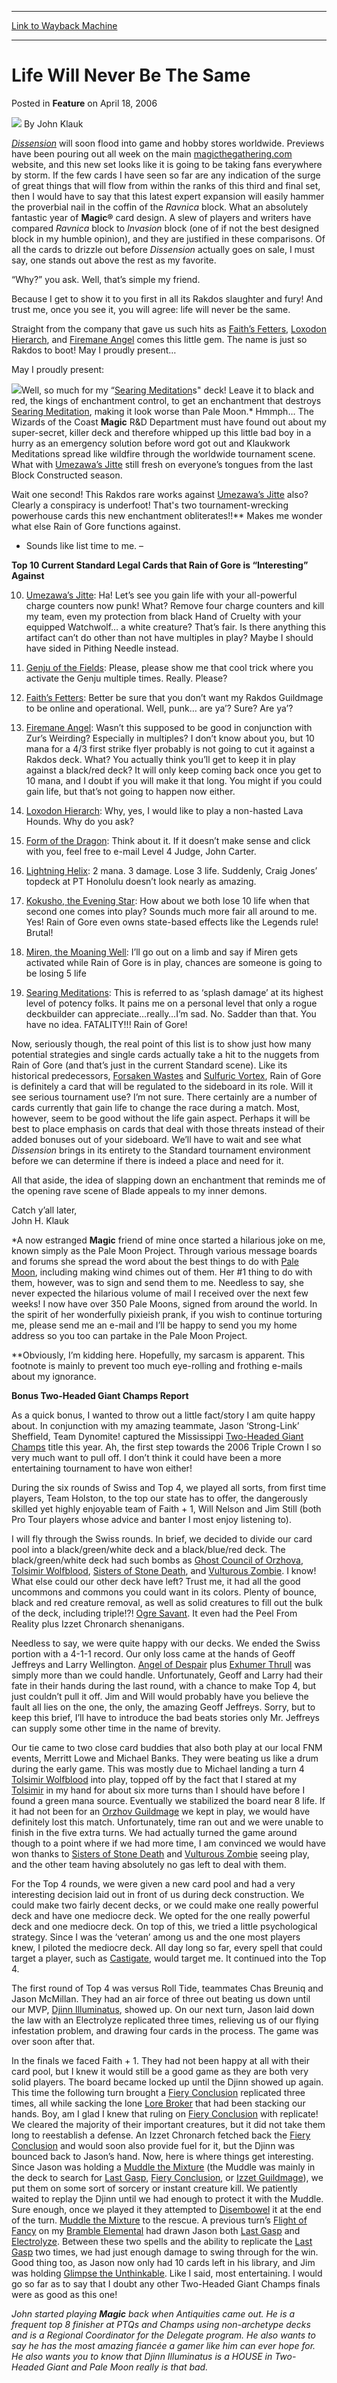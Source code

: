 
---
[Link to Wayback Machine](https://web.archive.org/web/20211021002057/https://magic.wizards.com/en/articles/archive/feature/life-will-never-be-same-2006-04-18)

[_metadata_:wayback_url]:- "https://magic.wizards.com/en/articles/archive/feature/life-will-never-be-same-2006-04-18"
[_metadata_:wayback_raw_url]:- "https://web.archive.org/web/20211021002057id_/https://magic.wizards.com/en/articles/archive/feature/life-will-never-be-same-2006-04-18"
[_metadata_:wayback_capture_timestamp]:- "2021-10-21 00:20:57+00:00"
[_metadata_:description]:- "Dissension will soon flood into game and hobby stores worldwide. Previews have been pouring out all week on the main magicthegathering.com website, and this new set looks like it is going to be taking fans everywhere by storm. If the few cards I have seen so far are any indication of the surge of great things that will flow from within the ranks of this third and final set,"
[_metadata_:generator]:- "Drupal 7 (http://drupal.org)"
[_metadata_:publish_date]:- "2006-04-18"
---


Life Will Never Be The Same
===========================



 Posted in **Feature**
 on April 18, 2006 






![](https://media.magic.wizards.com/styles/auth_small/public/generic-avatar-150_334.png)
By John Klauk











[*Dissension*](http://www.wizards.com/default.asp?x=magic/dissension/home) will soon flood into game and hobby stores worldwide. Previews have been pouring out all week on the main [magicthegathering.com](http://www.wizards.com/magic/welcome.asp?cmp=ILC-MTGCOMURL) website, and this new set looks like it is going to be taking fans everywhere by storm. If the few cards I have seen so far are any indication of the surge of great things that will flow from within the ranks of this third and final set, then I would have to say that this latest expert expansion will easily hammer the proverbial nail in the coffin of the *Ravnica* block. What an absolutely fantastic year of **Magic®** card design. A slew of players and writers have compared *Ravnica* block to *Invasion* block (one of if not the best designed block in my humble opinion), and they are justified in these comparisons. Of all the cards to drizzle out before *Dissension* actually goes on sale, I must say, one stands out above the rest as my favorite.

“Why?” you ask. Well, that’s simple my friend.

Because I get to show it to you first in all its Rakdos slaughter and fury! And trust me, once you see it, you will agree: life will never be the same.

Straight from the company that gave us such hits as [Faith’s Fetters](https://gatherer.wizards.com/Pages/Card/Details.aspx?name=Faith%E2%80%99s+Fetters), [Loxodon Hierarch](https://gatherer.wizards.com/Pages/Card/Details.aspx?name=Loxodon+Hierarch), and [Firemane Angel](https://gatherer.wizards.com/Pages/Card/Details.aspx?name=Firemane+Angel) comes this little gem. The name is just so Rakdos to boot! May I proudly present…

May I proudly present:

![](https://media.magic.wizards.com/image_legacy_migration/mpr/images/RainofGore.jpg)Well, so much for my “[Searing Meditation](https://gatherer.wizards.com/Pages/Card/Details.aspx?name=Searing+Meditation)s" deck! Leave it to black and red, the kings of enchantment control, to get an enchantment that destroys [Searing Meditation](https://gatherer.wizards.com/Pages/Card/Details.aspx?name=Searing+Meditation), making it look worse than Pale Moon.\* Hmmph… The Wizards of the Coast **Magic** R&D Department must have found out about my super-secret, killer deck and therefore whipped up this little bad boy in a hurry as an emergency solution before word got out and Klaukwork Meditations spread like wildfire through the worldwide tournament scene. What with [Umezawa’s Jitte](https://gatherer.wizards.com/Pages/Card/Details.aspx?name=Umezawa%E2%80%99s+Jitte) still fresh on everyone’s tongues from the last Block Constructed season.

Wait one second! This Rakdos rare works against [Umezawa’s Jitte](https://gatherer.wizards.com/Pages/Card/Details.aspx?name=Umezawa%E2%80%99s+Jitte) also? Clearly a conspiracy is underfoot! That's two tournament-wrecking powerhouse cards this new enchantment obliterates!!\*\* Makes me wonder what else Rain of Gore functions against.

- Sounds like list time to me. –

**Top 10 Current Standard Legal Cards that Rain of Gore is “Interesting” Against**

10. [Umezawa’s Jitte](https://gatherer.wizards.com/Pages/Card/Details.aspx?name=Umezawa%E2%80%99s+Jitte): Ha! Let’s see you gain life with your all-powerful charge counters now punk! What? Remove four charge counters and kill my team, even my protection from black Hand of Cruelty with your equipped Watchwolf… a white creature? That’s fair. Is there anything this artifact can’t do other than not have multiples in play? Maybe I should have sided in Pithing Needle instead.

9. [Genju of the Fields](https://gatherer.wizards.com/Pages/Card/Details.aspx?name=Genju+of+the+Fields): Please, please show me that cool trick where you activate the Genju multiple times. Really. Please?

8. [Faith’s Fetters](https://gatherer.wizards.com/Pages/Card/Details.aspx?name=Faith%E2%80%99s+Fetters): Better be sure that you don’t want my Rakdos Guildmage to be online and operational. Well, punk… are ya’? Sure? Are ya’?

7. [Firemane Angel](https://gatherer.wizards.com/Pages/Card/Details.aspx?name=Firemane+Angel): Wasn’t this supposed to be good in conjunction with Zur’s Weirding? Especially in multiples? I don’t know about you, but 10 mana for a 4/3 first strike flyer probably is not going to cut it against a Rakdos deck. What? You actually think you’ll get to keep it in play against a black/red deck? It will only keep coming back once you get to 10 mana, and I doubt if you will make it that long. You might if you could gain life, but that’s not going to happen now either.

6. [Loxodon Hierarch](https://gatherer.wizards.com/Pages/Card/Details.aspx?name=Loxodon+Hierarch): Why, yes, I would like to play a non-hasted Lava Hounds. Why do you ask?

5. [Form of the Dragon](https://gatherer.wizards.com/Pages/Card/Details.aspx?name=Form+of+the+Dragon): Think about it. If it doesn’t make sense and click with you, feel free to e-mail Level 4 Judge, John Carter.

4. [Lightning Helix](https://gatherer.wizards.com/Pages/Card/Details.aspx?name=Lightning+Helix): 2 mana. 3 damage. Lose 3 life. Suddenly, Craig Jones’ topdeck at PT Honolulu doesn’t look nearly as amazing.

3. [Kokusho, the Evening Star](https://gatherer.wizards.com/Pages/Card/Details.aspx?name=Kokusho%2C+the+Evening+Star): How about we both lose 10 life when that second one comes into play? Sounds much more fair all around to me. Yes! Rain of Gore even owns state-based effects like the Legends rule! Brutal!

2. [Miren, the Moaning Well](https://gatherer.wizards.com/Pages/Card/Details.aspx?name=Miren%2C+the+Moaning+Well): I’ll go out on a limb and say if Miren gets activated while Rain of Gore is in play, chances are someone is going to be losing 5 life

1. [Searing Meditations](https://gatherer.wizards.com/Pages/Card/Details.aspx?name=Searing+Meditations): This is referred to as ‘splash damage’ at its highest level of potency folks. It pains me on a personal level that only a rogue deckbuilder can appreciate…really…I’m sad. No. Sadder than that. You have no idea. FATALITY!!! Rain of Gore!

Now, seriously though, the real point of this list is to show just how many potential strategies and single cards actually take a hit to the nuggets from Rain of Gore (and that’s just in the current Standard scene). Like its historical predecessors, [Forsaken Wastes](https://gatherer.wizards.com/Pages/Card/Details.aspx?name=Forsaken+Wastes) and [Sulfuric Vortex](https://gatherer.wizards.com/Pages/Card/Details.aspx?name=Sulfuric+Vortex), Rain of Gore is definitely a card that will be regulated to the sideboard in its role. Will it see serious tournament use? I’m not sure. There certainly are a number of cards currently that gain life to change the race during a match. Most, however, seem to be good without the life gain aspect. Perhaps it will be best to place emphasis on cards that deal with those threats instead of their added bonuses out of your sideboard. We’ll have to wait and see what *Dissension* brings in its entirety to the Standard tournament environment before we can determine if there is indeed a place and need for it.

All that aside, the idea of slapping down an enchantment that reminds me of the opening rave scene of Blade appeals to my inner demons.

Catch y’all later,   
 John H. Klauk

\*A now estranged **Magic** friend of mine once started a hilarious joke on me, known simply as the Pale Moon Project. Through various message boards and forums she spread the word about the best things to do with [Pale Moon](https://gatherer.wizards.com/Pages/Card/Details.aspx?name=Pale+Moon), including making wind chimes out of them. Her #1 thing to do with them, however, was to sign and send them to me. Needless to say, she never expected the hilarious volume of mail I received over the next few weeks! I now have over 350 Pale Moons, signed from around the world. In the spirit of her wonderfully pixieish prank, if you wish to continue torturing me, please send me an e-mail and I’ll be happy to send you my home address so you too can partake in the Pale Moon Project.

\*\*Obviously, I’m kidding here. Hopefully, my sarcasm is apparent. This footnote is mainly to prevent too much eye-rolling and frothing e-mails about my ignorance.

**Bonus Two-Headed Giant Champs Report**

As a quick bonus, I wanted to throw out a little fact/story I am quite happy about. In conjunction with my amazing teammate, Jason ‘Strong-Link’ Sheffield, Team Dynomite! captured the Mississippi [Two-Headed Giant Champs](http://www.wizards.com/default.asp?x=events/magic/champs) title this year. Ah, the first step towards the 2006 Triple Crown I so very much want to pull off. I don’t think it could have been a more entertaining tournament to have won either!

During the six rounds of Swiss and Top 4, we played all sorts, from first time players, Team Holston, to the top our state has to offer, the dangerously skilled yet highly enjoyable team of Faith + 1, Will Nelson and Jim Still (both Pro Tour players whose advice and banter I most enjoy listening to).

I will fly through the Swiss rounds. In brief, we decided to divide our card pool into a black/green/white deck and a black/blue/red deck. The black/green/white deck had such bombs as [Ghost Council of Orzhova](https://gatherer.wizards.com/Pages/Card/Details.aspx?name=Ghost+Council+of+Orzhova), [Tolsimir Wolfblood](https://gatherer.wizards.com/Pages/Card/Details.aspx?name=Tolsimir+Wolfblood), [Sisters of Stone Death](https://gatherer.wizards.com/Pages/Card/Details.aspx?name=Sisters+of+Stone+Death), and [Vulturous Zombie](https://gatherer.wizards.com/Pages/Card/Details.aspx?name=Vulturous+Zombie). I know! What else could our other deck have left? Trust me, it had all the good uncommons and commons you could want in its colors. Plenty of bounce, black and red creature removal, as well as solid creatures to fill out the bulk of the deck, including triple!?! [Ogre Savant](https://gatherer.wizards.com/Pages/Card/Details.aspx?name=Ogre+Savant). It even had the Peel From Reality plus Izzet Chronarch shenanigans.

Needless to say, we were quite happy with our decks. We ended the Swiss portion with a 4-1-1 record. Our only loss came at the hands of Geoff Jeffreys and Larry Wellington. [Angel of Despair](https://gatherer.wizards.com/Pages/Card/Details.aspx?name=Angel+of+Despair) plus [Exhumer Thrull](https://gatherer.wizards.com/Pages/Card/Details.aspx?name=Exhumer+Thrull) was simply more than we could handle. Unfortunately, Geoff and Larry had their fate in their hands during the last round, with a chance to make Top 4, but just couldn’t pull it off. Jim and Will would probably have you believe the fault all lies on the one, the only, the amazing Geoff Jeffreys. Sorry, but to keep this brief, I’ll have to introduce the bad beats stories only Mr. Jeffreys can supply some other time in the name of brevity.

Our tie came to two close card buddies that also both play at our local FNM events, Merritt Lowe and Michael Banks. They were beating us like a drum during the early game. This was mostly due to Michael landing a turn 4 [Tolsimir Wolfblood](https://gatherer.wizards.com/Pages/Card/Details.aspx?name=Tolsimir+Wolfblood) into play, topped off by the fact that I stared at my [Tolsimir](https://gatherer.wizards.com/Pages/Card/Details.aspx?name=Tolsimir) in my hand for about six more turns than I should have before I found a green mana source. Eventually we stabilized the board near 8 life. If it had not been for an [Orzhov Guildmage](https://gatherer.wizards.com/Pages/Card/Details.aspx?name=Orzhov+Guildmage) we kept in play, we would have definitely lost this match. Unfortunately, time ran out and we were unable to finish in the five extra turns. We had actually turned the game around though to a point where if we had more time, I am convinced we would have won thanks to [Sisters of Stone Death](https://gatherer.wizards.com/Pages/Card/Details.aspx?name=Sisters+of+Stone+Death) and [Vulturous Zombie](https://gatherer.wizards.com/Pages/Card/Details.aspx?name=Vulturous+Zombie) seeing play, and the other team having absolutely no gas left to deal with them.

For the Top 4 rounds, we were given a new card pool and had a very interesting decision laid out in front of us during deck construction. We could make two fairly decent decks, or we could make one really powerful deck and have one mediocre deck. We opted for the one really powerful deck and one mediocre deck. On top of this, we tried a little psychological strategy. Since I was the ‘veteran’ among us and the one most players knew, I piloted the mediocre deck. All day long so far, every spell that could target a player, such as [Castigate](https://gatherer.wizards.com/Pages/Card/Details.aspx?name=Castigate), would target me. It continued into the Top 4.

The first round of Top 4 was versus Roll Tide, teammates Chas Breuniq and Jason McMillan. They had an air force of three out beating us down until our MVP, [Djinn Illuminatus](https://gatherer.wizards.com/Pages/Card/Details.aspx?name=Djinn+Illuminatus), showed up. On our next turn, Jason laid down the law with an Electrolyze replicated three times, relieving us of our flying infestation problem, and drawing four cards in the process. The game was over soon after that.

In the finals we faced Faith + 1. They had not been happy at all with their card pool, but I knew it would still be a good game as they are both very solid players. The board became locked up until the Djinn showed up again. This time the following turn brought a [Fiery Conclusion](https://gatherer.wizards.com/Pages/Card/Details.aspx?name=Fiery+Conclusion) replicated three times, all while sacking the lone [Lore Broker](https://gatherer.wizards.com/Pages/Card/Details.aspx?name=Lore+Broker) that had been stacking our hands. Boy, am I glad I knew that ruling on [Fiery Conclusion](https://gatherer.wizards.com/Pages/Card/Details.aspx?name=Fiery+Conclusion) with replicate! We cleared the majority of their important creatures, but it did not take them long to reestablish a defense. An Izzet Chronarch fetched back the [Fiery Conclusion](https://gatherer.wizards.com/Pages/Card/Details.aspx?name=Fiery+Conclusion) and would soon also provide fuel for it, but the Djinn was bounced back to Jason’s hand. Now, here is where things get interesting. Since Jason was holding a [Muddle the Mixture](https://gatherer.wizards.com/Pages/Card/Details.aspx?name=Muddle+the+Mixture) (the Muddle was mainly in the deck to search for [Last Gasp](https://gatherer.wizards.com/Pages/Card/Details.aspx?name=Last+Gasp), [Fiery Conclusion](https://gatherer.wizards.com/Pages/Card/Details.aspx?name=Fiery+Conclusion), or [Izzet Guildmage](https://gatherer.wizards.com/Pages/Card/Details.aspx?name=Izzet+Guildmage)), we put them on some sort of sorcery or instant creature kill. We patiently waited to replay the Djinn until we had enough to protect it with the Muddle. Sure enough, once we played it they attempted to [Disembowel](https://gatherer.wizards.com/Pages/Card/Details.aspx?name=Disembowel) it at the end of the turn. [Muddle the Mixture](https://gatherer.wizards.com/Pages/Card/Details.aspx?name=Muddle+the+Mixture) to the rescue. A previous turn’s [Flight of Fancy](https://gatherer.wizards.com/Pages/Card/Details.aspx?name=Flight+of+Fancy) on my [Bramble Elemental](https://gatherer.wizards.com/Pages/Card/Details.aspx?name=Bramble+Elemental) had drawn Jason both [Last Gasp](https://gatherer.wizards.com/Pages/Card/Details.aspx?name=Last+Gasp) and [Electrolyze](https://gatherer.wizards.com/Pages/Card/Details.aspx?name=Electrolyze). Between these two spells and the ability to replicate the [Last Gasp](https://gatherer.wizards.com/Pages/Card/Details.aspx?name=Last+Gasp) two times, we had just enough damage to swing through for the win. Good thing too, as Jason now only had 10 cards left in his library, and Jim was holding [Glimpse the Unthinkable](https://gatherer.wizards.com/Pages/Card/Details.aspx?name=Glimpse+the+Unthinkable). Like I said, most entertaining. I would go so far as to say that I doubt any other Two-Headed Giant Champs finals were as good as this one!

*John started playing **Magic** back when Antiquities came out. He is a frequent top 8 finisher at PTQs and Champs using non-archetype decks and is a Regional Coordinator for the Delegate program. He also wants to say he has the most amazing fiancée a gamer like him can ever hope for. He also wants you to know that Djinn Illuminatus is a HOUSE in Two-Headed Giant and Pale Moon really is that bad.*







